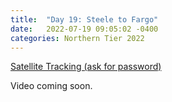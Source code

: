 ```yaml
---
title:  "Day 19: Steele to Fargo"
date:   2022-07-19 09:05:02 -0400
categories: Northern Tier 2022
---
```


[Satellite Tracking (ask for password)](https://us0-share.explore.garmin.com/share/harveybarnhard)

Video coming soon.

<p style="text-align: center;"><div class='strava-embed-placeholder' data-embed-type='activity' data-embed-id='7496465061'></div><script src='https://strava-embeds.com/embed.js'></script></p>
